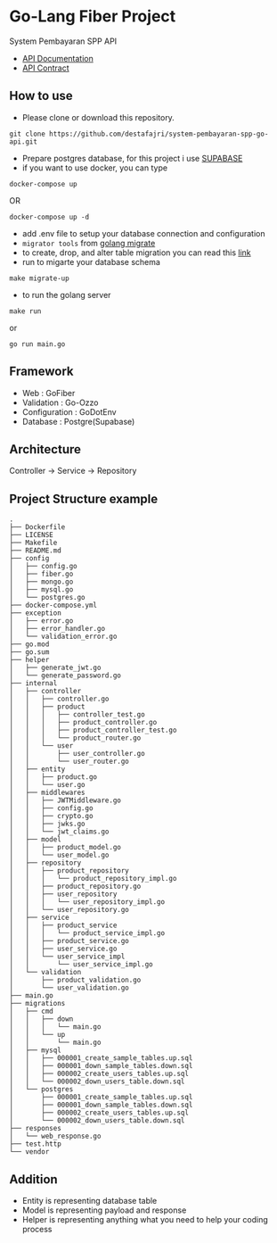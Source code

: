 # Go-Lang Fiber Project

System Pembayaran SPP API

- [API Documentation](https://whimsical.com/erd-table-api-map-Umr1mzU2SY3jAqJyDa7KMX)
- [API Contract](https://www.notion.so/e785eb0dfdc245659df81b6e91bf40a5?v=2176e61ec8d744d4af0b35e613895ad9)

## How to use
- Please clone or download this repository.
```
git clone https://github.com/destafajri/system-pembayaran-spp-go-api.git
```
- Prepare postgres database, for this project i use [SUPABASE](https://supabase.com/)
- if you want to use docker, you can type
```
docker-compose up
```
OR
```
docker-compose up -d
```
- add .env file to setup your database connection and configuration
- `migrator tools` from [golang migrate](https://github.com/golang-migrate/migrate)
- to create, drop, and alter table migration you can read this [link](https://github.com/golang-migrate/migrate/blob/master/database/postgres/TUTORIAL.md)
- run to migarte your database schema
```
make migrate-up
```
- to run the golang server
```
make run
```
or
```
go run main.go
```

## Framework

- Web : GoFiber
- Validation : Go-Ozzo
- Configuration : GoDotEnv
- Database : Postgre(Supabase)

## Architecture

Controller -> Service -> Repository

## Project Structure example
    .
    ├── Dockerfile
    ├── LICENSE
    ├── Makefile
    ├── README.md
    ├── config
    │   ├── config.go
    │   ├── fiber.go
    │   ├── mongo.go
    │   ├── mysql.go
    │   └── postgres.go
    ├── docker-compose.yml
    ├── exception
    │   ├── error.go
    │   ├── error_handler.go
    │   └── validation_error.go
    ├── go.mod
    ├── go.sum
    ├── helper
    │   ├── generate_jwt.go
    │   └── generate_password.go
    ├── internal
    │   ├── controller
    │   │   ├── controller.go
    │   │   ├── product
    │   │   │   ├── controller_test.go
    │   │   │   ├── product_controller.go
    │   │   │   ├── product_controller_test.go
    │   │   │   └── product_router.go
    │   │   └── user
    │   │       ├── user_controller.go
    │   │       └── user_router.go
    │   ├── entity
    │   │   ├── product.go
    │   │   └── user.go
    │   ├── middlewares
    │   │   ├── JWTMiddleware.go
    │   │   ├── config.go
    │   │   ├── crypto.go
    │   │   ├── jwks.go
    │   │   └── jwt_claims.go
    │   ├── model
    │   │   ├── product_model.go
    │   │   └── user_model.go
    │   ├── repository
    │   │   ├── product_repository
    │   │   │   └── product_repository_impl.go
    │   │   ├── product_repository.go
    │   │   ├── user_repository
    │   │   │   └── user_repository_impl.go
    │   │   └── user_repository.go
    │   ├── service
    │   │   ├── product_service
    │   │   │   └── product_service_impl.go
    │   │   ├── product_service.go
    │   │   ├── user_service.go
    │   │   └── user_service_impl
    │   │       └── user_service_impl.go
    │   └── validation
    │       ├── product_validation.go
    │       └── user_validation.go
    ├── main.go
    ├── migrations
    │   ├── cmd
    │   │   ├── down
    │   │   │   └── main.go
    │   │   └── up
    │   │       └── main.go
    │   ├── mysql
    │   │   ├── 000001_create_sample_tables.up.sql
    │   │   ├── 000001_down_sample_tables.down.sql
    │   │   ├── 000002_create_users_tables.up.sql
    │   │   └── 000002_down_users_table.down.sql
    │   └── postgres
    │       ├── 000001_create_sample_tables.up.sql
    │       ├── 000001_down_sample_tables.down.sql
    │       ├── 000002_create_users_tables.up.sql
    │       └── 000002_down_users_table.down.sql
    ├── responses
    │   └── web_response.go
    ├── test.http
    └── vendor

## Addition 

- Entity is representing database table
- Model is representing payload and response
- Helper is representing anything what you need to help your coding process
